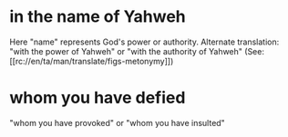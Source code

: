 # in the name of Yahweh

Here "name" represents God's power or authority. Alternate translation: "with the power of Yahweh" or "with the authority of Yahweh" (See: [[rc://en/ta/man/translate/figs-metonymy]])

# whom you have defied

"whom you have provoked" or "whom you have insulted"


